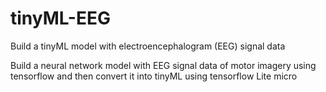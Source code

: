 # tinyML-EEG
Build a tinyML model with electroencephalogram (EEG) signal data

Build a neural network model with EEG signal data of motor imagery using tensorflow and then convert it into tinyML using tensorflow Lite micro
